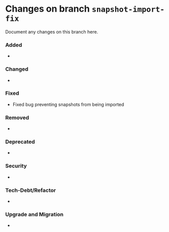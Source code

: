 # Changes on branch `snapshot-import-fix`
Document any changes on this branch here.
### Added
- 

### Changed
- 

### Fixed
- Fixed bug preventing snapshots from being imported 

### Removed
- 

### Deprecated
- 

### Security
- 

### Tech-Debt/Refactor
- 

### Upgrade and Migration
- 
